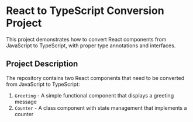 # React to TypeScript Conversion Project

This project demonstrates how to convert React components from JavaScript to TypeScript, with proper type annotations and interfaces.

## Project Description

The repository contains two React components that need to be converted from JavaScript to TypeScript:

1. `Greeting` - A simple functional component that displays a greeting message
2. `Counter` - A class component with state management that implements a counter

